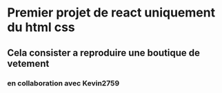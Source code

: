 # Premier projet de react uniquement du html css 

## Cela consister a reproduire une boutique de vetement 

### en collaboration avec Kevin2759
